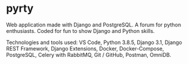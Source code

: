 # pyrty
Web application made with Django and PostgreSQL. A forum for python enthusiasts.
Coded for fun to show Django and Python skills.

Technologies and tools used:
VS Code, Python 3.8.5, Django 3.1, Django REST Framework, Django Extensions, Docker, Docker-Compose, PostgreSQL, Celery with RabbitMQ, Git / GitHub, Postman, OmniDB.

